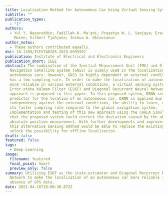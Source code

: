 ```yaml
---
title: Localization Method for Autonomous Car Using Virtual Sensing System
subtitle: ""
publication_types:
  - "1"
authors:
  - Yul Y. Nazaruddin; Fadillah A. Ma'ani; Prasetyo W. L. Sanjaya; Eraraya R.
    Muten; Gilbert Tjahjono; Joshua A. Oktavianus
author_notes:
  - These authors contributed equally.
doi: 10.1109/ICEVT48285.2019.8993992
publication: Institute of Electrical and Electronics Engineers
publication_short: IEEE
abstract: The combination of the Inertial Measurement Unit (IMU) and Global
  Navigation Satellite System (GNSS) is widely used in the localization of
  autonomous cars. However, GNSS is highly dependent on external conditions and
  has a low sampling rate. In order to make the localization of autonomous cars
  more reliable in various external conditions, a virtual sensing system using
  Error-state Kalman Filter (ESKF) and Diagonal Recurrent Neural Network (DRNN)
  approach is proposed in this paper. In this proposed system, DRNN served as a
  predictor for the location of an autonomous car. DRNN is applied due to its
  independency against the external conditions, the ability to learn, and also
  its faster sampling rate compared to the global navigation system.
  Implementation and testing of this new approach using the CARLA Simulator show
  that the proposed system could correct the deviation caused by the absence of
  absolute position measurement. With further developments and improvements,
  this alternative sensing method would be able to replace the existing GNSS and
  unlock the possibility for offline localization.
draft: false
featured: false
tags:
  - Deep Learning
image:
  filename: featured
  focal_point: Smart
  preview_only: false
summary: Utilizing ESKF as the state‑estimator and Diagonal Recurrent Neural
  Network to make the localization of an autonomous car more reliable in the
  absence of GPS data.
date: 2021-04-16T19:00:38.872Z
---
```

